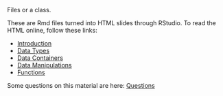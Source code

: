 Files or a class.

These are Rmd files turned into HTML slides through RStudio. To
read the HTML online, follow these links:
  
* [Introduction](http://htmlpreview.github.io/?https://github.com/jverzani/RSquareEdge/blob/master/introduction.html)
* [Data Types](http://htmlpreview.github.io/?https://github.com/jverzani/RSquareEdge/blob/master/datatypes.html)
* [Data Containers](http://htmlpreview.github.io/?https://github.com/jverzani/RSquareEdge/blob/master/containers.html)
* [Data Manipulations](http://htmlpreview.github.io/?https://github.com/jverzani/RSquareEdge/blob/master/manipulating-containers.html)
* [Functions](http://rpubs.com/jverzani/201953)


Some questions on this material are here: 
[Questions](http://htmlpreview.github.io/?https://github.com/jverzani/RSquareEdge/blob/master/questions.html)
